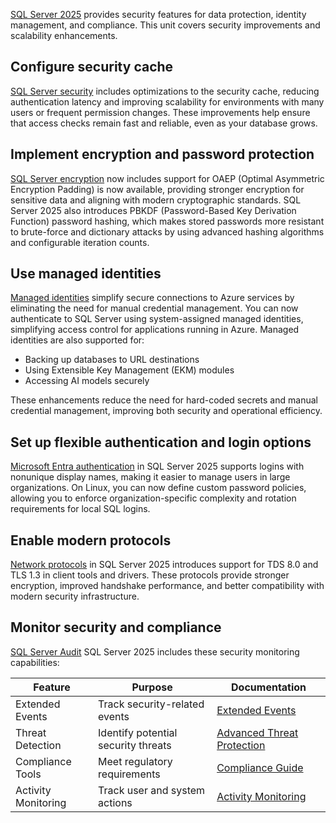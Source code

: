 [SQL Server 2025](/sql/relational-databases/security/security-center-for-sql-server-database-engine-and-azure-sql-database) provides security features for data protection, identity management, and compliance. This unit covers security improvements and scalability enhancements.

## Configure security cache

[SQL Server security](/sql/relational-databases/security/authentication-access/database-level-roles) includes optimizations to the security cache, reducing authentication latency and improving scalability for environments with many users or frequent permission changes. These improvements help ensure that access checks remain fast and reliable, even as your database grows.

## Implement encryption and password protection

[SQL Server encryption](/sql/relational-databases/security/encryption/sql-server-encryption) now includes support for OAEP (Optimal Asymmetric Encryption Padding) is now available, providing stronger encryption for sensitive data and aligning with modern cryptographic standards. SQL Server 2025 also introduces PBKDF (Password-Based Key Derivation Function) password hashing, which makes stored passwords more resistant to brute-force and dictionary attacks by using advanced hashing algorithms and configurable iteration counts.

## Use managed identities

[Managed identities](/azure/active-directory/managed-identities-azure-resources/overview)  simplify secure connections to Azure services by eliminating the need for manual credential management. You can now authenticate to SQL Server using system-assigned managed identities, simplifying access control for applications running in Azure. Managed identities are also supported for:

- Backing up databases to URL destinations
- Using Extensible Key Management (EKM) modules
- Accessing AI models securely

These enhancements reduce the need for hard-coded secrets and manual credential management, improving both security and operational efficiency.

## Set up flexible authentication and login options

[Microsoft Entra authentication](/sql/relational-databases/security/authentication-access/authentication-microsoft-entra-id) in SQL Server 2025 supports logins with nonunique display names, making it easier to manage users in large organizations. On Linux, you can now define custom password policies, allowing you to enforce organization-specific complexity and rotation requirements for local SQL logins.

## Enable modern protocols

[Network protocols](/sql/database-engine/configure-windows/enable-or-disable-a-server-network-protocol) in SQL Server 2025 introduces support for TDS 8.0 and TLS 1.3 in client tools and drivers. These protocols provide stronger encryption, improved handshake performance, and better compatibility with modern security infrastructure.

## Monitor security and compliance

[SQL Server Audit](/sql/relational-databases/security/auditing/sql-server-audit-database-engine) SQL Server 2025 includes these security monitoring capabilities:

| Feature | Purpose | Documentation |
|---------|----------|--------------|
| Extended Events | Track security-related events | [Extended Events](/sql/relational-databases/extended-events/extended-events) |
| Threat Detection | Identify potential security threats | [Advanced Threat Protection](/sql/relational-databases/security/sql-advanced-threat-protection) |
| Compliance Tools | Meet regulatory requirements | [Compliance Guide](/sql/relational-databases/security/compliance-guide) |
| Activity Monitoring | Track user and system actions | [Activity Monitoring](/sql/relational-databases/security/monitoring-activity) |